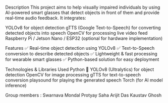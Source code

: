 Description
This project aims to help visually impaired individuals by using AI-powered smart glasses that detect objects in front of them and provide real-time audio feedback. It integrates:

YOLOv8 for object detection
gTTS (Google Text-to-Speech) for converting detected objects into speech
OpenCV for processing live video feed
Raspberry Pi / Jetson Nano / ESP32 (optional for hardware implementation)

Features
✅ Real-time object detection using YOLOv8
✅ Text-to-Speech conversion to describe detected objects
✅ Lightweight & fast processing for wearable smart glasses
✅ Python-based solution for easy deployment

Technologies & Libraries Used
Python 🐍
YOLOv8 (Ultralytics) for object detection
OpenCV for image processing
gTTS for text-to-speech conversion
playsound for playing the generated speech
Torch (for AI model inference)

Group members :
Swarnava Mondal
Protyay Saha 
Arijit Das
Kaustav Ghosh 
